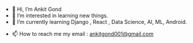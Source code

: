 - 👋 Hi, I’m Ankit Gond
- 👀 I’m interested in learning new things.
- 🌱 I’m currently learning Django , React , Data Science, AI, ML, Android.
<!--- - 💞️ I’m looking to collaborate on ...--->
- 📫 How to reach me my email : ankitgond001@gmail.com

<!---
AnkitG7/AnkitG7 is a ✨ special ✨ repository because its `README.md` (this file) appears on your GitHub profile.
You can click the Preview link to take a look at your changes.
--->
